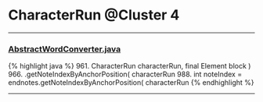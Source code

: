 # CharacterRun @Cluster 4

***

### [AbstractWordConverter.java](https://searchcode.com/codesearch/view/97383976/)
{% highlight java %}
961. CharacterRun characterRun, final Element block )
966.         .getNoteIndexByAnchorPosition( characterRun
988. int noteIndex = endnotes.getNoteIndexByAnchorPosition( characterRun
{% endhighlight %}

***

